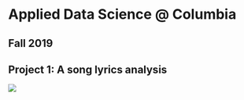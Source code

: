 # Applied Data Science @ Columbia
## Fall 2019
## Project 1: A song lyrics analysis
![ ](https://github.com/chenyanzhu43/proj1/blob/master/figs/lyrics.jpg)
